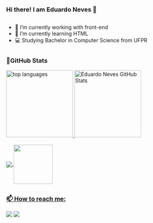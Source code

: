 ### Hi there! I am Eduardo Neves 👋
##

- 🔭 I’m currently working with front-end
- 🌱 I’m currently learning HTML
- 💻 Studying Bachelor in Computer Science from UFPR

##

<div>
<h3>🎇GitHub Stats</h3>

  <a href="https://github.com/EduCNeves">
  <img height="180cm" src="https://EduCNeves.vercel.app/api/top-langs/?layout=compact&theme=midnight-purple&username=EduCNeves&langs_count=10&hide=makefile&exclude_repo=vim-mods" alt="top languages"/>
  <img height="180cm" src="https://EduCNeves.vercel.app/api?username=EduCNeves&count_private=true&show_icons=true&theme=midnight-purple&include_all_commits=true" alt="Eduardo Neves GitHub Stats"/>
</div>
<div style="display: inline_block"><br>
  <img align="center" src="https://img.shields.io/badge/C-00599C?style=for-the-badge&logo=c&logoColor=white"/>
  <img align="center" width="105" src="https://img.shields.io/badge/Angular-DD0031?style=for-the-badge&logo=angular&logoColor=white"/>
</div>

##

<div>
<h3>📫 How to reach me:</h3>
  <a href="https://www.instagram.com/eduu_neves/" target="_blank"><img src="https://img.shields.io/badge/Instagram-E4405F?style=for-the-badge&logo=instagram&logoColor=white" target="_blank"></a>
  <a href="https://www.linkedin.com/in/eduardo-camargo-neves/" target="_blank"><img src="https://img.shields.io/badge/LinkedIn-0077B5?style=for-the-badge&logo=linkedin&logoColor=white" target="_blank"></a>
</div>


